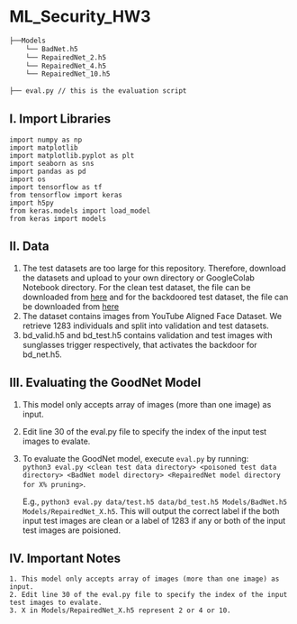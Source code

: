 # ML_Security_HW3
```bash
├──Models
    └── BadNet.h5
    └── RepairedNet_2.h5
    └── RepairedNet_4.h5
    └── RepairedNet_10.h5
    
├── eval.py // this is the evaluation script
```

## I. Import Libraries
    import numpy as np
    import matplotlib 
    import matplotlib.pyplot as plt
    import seaborn as sns
    import pandas as pd
    import os
    import tensorflow as tf
    from tensorflow import keras
    import h5py
    from keras.models import load_model
    from keras import models
   
## II. Data
   1. The test datasets are too large for this repository. Therefore, download the datasets and upload to your own directory or GoogleColab Notebook directory. For the clean test dataset, the file can be downloaded from [here](https://drive.google.com/file/d/1HpahIi-RcvtaRoly_TbuoBzWUaAjVDgt/view?usp=sharing) and for the backdoored test dataset, the file can be downloaded from [here](https://drive.google.com/file/d/1kxNACo0qFo8QdZgtGHvaA67p4h4RcNIy/view?usp=sharing)
   2. The dataset contains images from YouTube Aligned Face Dataset. We retrieve 1283 individuals and split into validation and test datasets.
   3. bd_valid.h5 and bd_test.h5 contains validation and test images with sunglasses trigger respectively, that activates the backdoor for bd_net.h5. 

## III. Evaluating the GoodNet Model
   1. This model only accepts array of images (more than one image) as input.
   2. Edit line 30 of the eval.py file to specify the index of the input test images to evalate.
   3. To evaluate the GoodNet model, execute `eval.py` by running:  
      `python3 eval.py <clean test data directory> <poisoned test data directory> <BadNet model directory> <RepairedNet model directory for X% pruning>`.
      
      E.g., `python3 eval.py data/test.h5 data/bd_test.h5 Models/BadNet.h5 Models/RepairedNet_X.h5`. This will output the correct label if the both input test images are clean or a label of 1283 if any or both of the input test images are poisioned.
## IV. Important Notes
    1. This model only accepts array of images (more than one image) as input.
    2. Edit line 30 of the eval.py file to specify the index of the input test images to evalate. 
    3. X in Models/RepairedNet_X.h5 represent 2 or 4 or 10.
